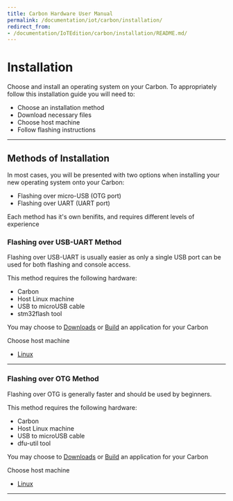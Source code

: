```yaml
---
title: Carbon Hardware User Manual
permalink: /documentation/iot/carbon/installation/
redirect_from:
- /documentation/IoTEdition/carbon/installation/README.md/
---
```

# Installation

Choose and install an operating system on your Carbon. To appropriately follow this installation guide you will need to:

- Choose an installation method
- Download necessary files
- Choose host machine
- Follow flashing instructions

***

## Methods of Installation

In most cases, you will be presented with two options when installing your new operating system onto your Carbon:

- Flashing over micro-USB (OTG port)
- Flashing over UART (UART port)

Each method has it's own benifits, and requires different levels of experience

### Flashing over USB-UART Method

Flashing over USB-UART is usually easier as only a single USB port can be used for both flashing and console access.

This method requires the following hardware:

- Carbon
- Host Linux machine
- USB to microUSB cable
- stm32flash tool

You may choose to [Downloads](../downloads/) or [Build](../build/) an application for your Carbon

Choose host machine

- [Linux](linux-uart/)

***

### Flashing over OTG Method

Flashing over OTG is generally faster and should be used by beginners.

This method requires the following hardware:

- Carbon
- Host Linux machine
- USB to microUSB cable
- dfu-util tool

You may choose to [Downloads](../downloads/) or [Build](../build/) an application for your Carbon

Choose host machine

- [Linux](linux-otg/)

***
